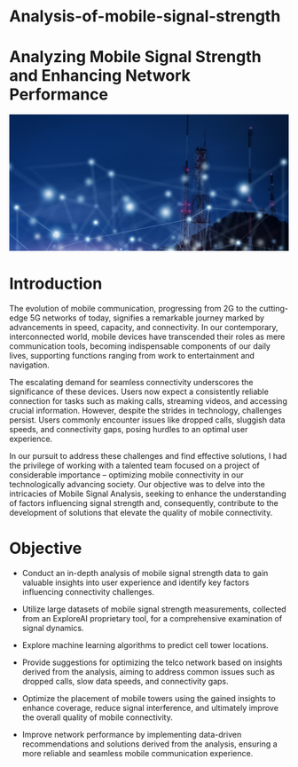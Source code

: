 # Analysis-of-mobile-signal-strength

# Analyzing Mobile Signal Strength and Enhancing Network Performance
![Home Page Image](Images/signals.png)

# Introduction
The evolution of mobile communication, progressing from 2G to the cutting-edge 5G networks of today, signifies a remarkable journey marked by advancements in speed, capacity, and connectivity. In our contemporary, interconnected world, mobile devices have transcended their roles as mere communication tools, becoming indispensable components of our daily lives, supporting functions ranging from work to entertainment and navigation.

The escalating demand for seamless connectivity underscores the significance of these devices. Users now expect a consistently reliable connection for tasks such as making calls, streaming videos, and accessing crucial information. However, despite the strides in technology, challenges persist. Users commonly encounter issues like dropped calls, sluggish data speeds, and connectivity gaps, posing hurdles to an optimal user experience.

In our pursuit to address these challenges and find effective solutions, I had the privilege of working with a talented team focused on a project of considerable importance – optimizing mobile connectivity in our technologically advancing society. Our objective was to delve into the intricacies of Mobile Signal Analysis, seeking to enhance the understanding of factors influencing signal strength and, consequently, contribute to the development of solutions that elevate the quality of mobile connectivity.

# Objective
* Conduct an in-depth analysis of mobile signal strength data to gain valuable insights into user experience and identify key factors influencing connectivity challenges.

* Utilize large datasets of mobile signal strength measurements, collected from an ExploreAI proprietary tool, for a comprehensive examination of signal dynamics.

* Explore machine learning algorithms to predict cell tower locations.

* Provide suggestions for optimizing the telco network based on insights derived from the analysis, aiming to address common issues such as dropped calls, slow data speeds, and connectivity gaps.

* Optimize the placement of mobile towers using the gained insights to enhance coverage, reduce signal interference, and ultimately improve the overall quality of mobile connectivity.

* Improve network performance by implementing data-driven recommendations and solutions derived from the analysis, ensuring a more reliable and seamless mobile communication experience.

